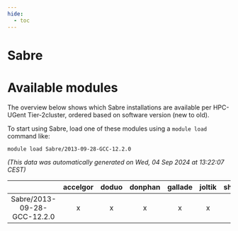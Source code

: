 ```yaml
---
hide:
  - toc
---
```


Sabre
=====

# Available modules


The overview below shows which Sabre installations are available per HPC-UGent Tier-2cluster, ordered based on software version (new to old).

To start using Sabre, load one of these modules using a `module load` command like:

```shell
module load Sabre/2013-09-28-GCC-12.2.0
```

*(This data was automatically generated on Wed, 04 Sep 2024 at 13:22:07 CEST)*  

| |accelgor|doduo|donphan|gallade|joltik|shinx|skitty|
| :---: | :---: | :---: | :---: | :---: | :---: | :---: | :---: |
|Sabre/2013-09-28-GCC-12.2.0|x|x|x|x|x|-|x|
